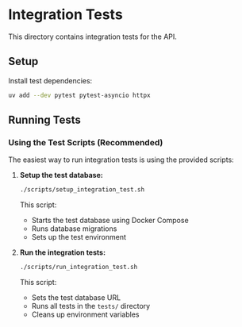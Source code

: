 # Integration Tests

This directory contains integration tests for the API.

## Setup

Install test dependencies:

```bash
uv add --dev pytest pytest-asyncio httpx
```

## Running Tests

### Using the Test Scripts (Recommended)

The easiest way to run integration tests is using the provided scripts:

1. **Setup the test database:**

   ```bash
   ./scripts/setup_integration_test.sh
   ```

   This script:

   - Starts the test database using Docker Compose
   - Runs database migrations
   - Sets up the test environment

2. **Run the integration tests:**
   ```bash
   ./scripts/run_integration_test.sh
   ```
   This script:
   - Sets the test database URL
   - Runs all tests in the `tests/` directory
   - Cleans up environment variables

